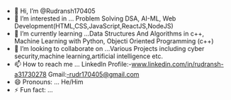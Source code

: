 - 👋 Hi, I’m @Rudransh170405
- 👀 I’m interested in ...  Problem Solving DSA, AI-ML, Web Development(HTML,CSS,JavaScript,ReactJS,NodeJS)
- 🌱 I’m currently learning ...Data Structures And Algorithms in c++, Machine Learning with Python, Objecti Oriented Programming (c++)
- 💞️ I’m looking to collaborate on ...Various Projects including cyber security,machine learning,artificial intelligence etc.
- 📫 How to reach me ... LinkedIn Profile:-www.linkedin.com/in/rudransh-a31730278  Gmail:-rudr170405@gmail.com
- 😄 Pronouns: ... He/Him
- ⚡ Fun fact: ...

<!---
Rudransh170405/Rudransh170405 is a ✨ special ✨ repository because its `README.md` (this file) appears on your GitHub profile.
You can click the Preview link to take a look at your changes.
--->
